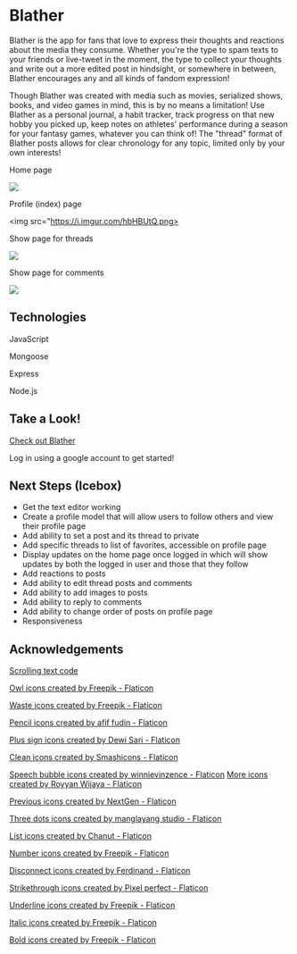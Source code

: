 # Blather

Blather is the app for fans that love to express their thoughts and reactions about the media they consume. Whether you're the type to spam texts to your friends or live-tweet in the moment, the type to collect your thoughts and write out a more edited post in hindsight, or somewhere in between, Blather encourages any and all kinds of fandom expression! 

Though Blather was created with media such as movies, serialized shows, books, and video games in mind, this is by no means a limitation! Use Blather as a personal journal, a habit tracker, track progress on that new hobby you picked up, keep notes on athletes' performance during a season for your fantasy games, whatever you can think of! The "thread" format of Blather posts allows for clear chronology for any topic, limited only by your own interests! 

Home page

<img src="https://i.imgur.com/jeUTTCD.png">

Profile (index) page

<img src="https://i.imgur.com/hbHBUtQ.png>

Show page for threads

<img src="https://i.imgur.com/Mfat1sw.png">

Show page for comments

<img src="https://i.imgur.com/3QSV6ES.png">

## Technologies

JavaScript

Mongoose

Express

Node.js

## Take a Look!

<a href="https://blather.herokuapp.com/">Check out Blather</a>

Log in using a google account to get started!

## Next Steps (Icebox)

<ul>
	<li>Get the text editor working</li>
	<li>Create a profile model that will allow users to follow others and view their profile page</li>
	<li>Add ability to set a post and its thread to private</li>
	<li>Add specific threads to list of favorites, accessible on profile page</li>
	<li>Display updates on the home page once logged in which will show updates by both the logged in user and those that they follow</li>
	<li>Add reactions to posts</li>
	<li>Add ability to edit thread posts and comments</li>
	<li>Add ability to add images to posts</li>
	<li>Add ability to reply to comments</li>
	<li>Add ability to change order of posts on profile page</li>
	<li>Responsiveness</li>
</ul>

## Acknowledgements

 <a href="https://codepen.io/Murtaxa/pen/egrRbN">Scrolling text code</a>

<a href="https://www.flaticon.com/free-icons/owl" title="owl icons">Owl icons created by Freepik - Flaticon</a>

<a href="https://www.flaticon.com/free-icons/waste" title="waste icons">Waste icons created by Freepik - Flaticon</a>

<a href="https://www.flaticon.com/free-icons/pencil" title="pencil icons">Pencil icons created by afif fudin - Flaticon</a>

<a href="https://www.flaticon.com/free-icons/plus-sign" title="plus sign icons">Plus sign icons created by Dewi Sari - Flaticon</a>

<a href="https://www.flaticon.com/free-icons/clean" title="clean icons">Clean icons created by Smashicons - Flaticon</a>

<a href="https://www.flaticon.com/free-icons/speech-bubble" title="speech bubble icons">Speech bubble icons created by winnievinzence - Flaticon</a>
<a href="https://www.flaticon.com/free-icons/more" title="more icons">More icons created by Royyan Wijaya - Flaticon</a>

<a href="https://www.flaticon.com/free-icons/previous" title="previous icons">Previous icons created by NextGen - Flaticon</a>

<a href="https://www.flaticon.com/free-icons/three-dots" title="three dots icons">Three dots icons created by manglayang studio - Flaticon</a>

<a href="https://www.flaticon.com/free-icons/list" title="list icons">List icons created by Chanut - Flaticon</a>

<a href="https://www.flaticon.com/free-icons/number" title="number icons">Number icons created by Freepik - Flaticon</a>

<a href="https://www.flaticon.com/free-icons/disconnect" title="disconnect icons">Disconnect icons created by Ferdinand - Flaticon</a>

<a href="https://www.flaticon.com/free-icons/strikethrough" title="strikethrough icons">Strikethrough icons created by Pixel perfect - Flaticon</a>

<a href="https://www.flaticon.com/free-icons/underline" title="underline icons">Underline icons created by Freepik - Flaticon</a>

<a href="https://www.flaticon.com/free-icons/italic" title="italic icons">Italic icons created by Freepik - Flaticon</a>

<a href="https://www.flaticon.com/free-icons/bold" title="bold icons">Bold icons created by Freepik - Flaticon</a>
